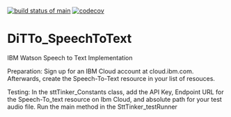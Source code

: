 [![build status of main](https://travis-ci.com/ssw-695-spring-2021-group-afhk/DiTTo_SpeechToText.svg?branch=main)](https://travis-ci.com/ssw-695-spring-2021-group-afhk/DiTTo_SpeechToText)
[![codecov](https://codecov.io/gh/ssw-695-spring-2021-group-afhk/DiTTo_SpeechToText/branch/main/graph/badge.svg)](https://codecov.io/gh/ssw-695-spring-2021-group-afhk/DiTTo_SpeechToText)
# DiTTo_SpeechToText
IBM Watson Speech to Text Implementation

Preparation:
Sign up for an IBM Cloud account at cloud.ibm.com.  Afterwards, create the Speech-To-Text resource in your list of resouces.

Testing:
In the sttTinker_Constants class, add the API Key, Endpoint URL for the Speech-To_text resource on Ibm Cloud, and absolute path for your test audio file.  Run the main method in the SttTinker_testRunner
